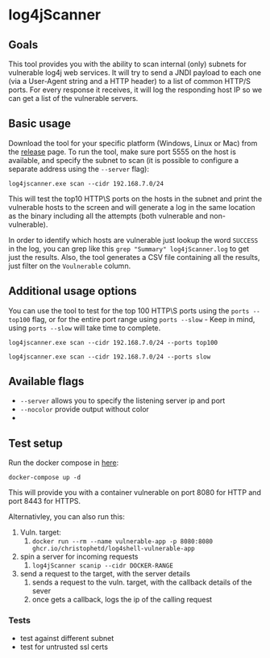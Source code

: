 # log4jScanner

## Goals

This tool provides you with the ability to scan internal (only) subnets for vulnerable log4j web services. It will try to send a JNDI payload to each one (via a User-Agent string and a HTTP header) to a list of common HTTP/S ports. 
For every response it receives, it will log the responding host IP so we can get a list of the vulnerable servers. 

## Basic usage
Download the tool for your specific platform (Windows, Linux or Mac) from the [release](https://github.com/proferosec/log4jScanner/releases/tag/latest) page.
To run the tool, make sure port 5555 on the host is available, and specify the subnet to scan (it is possible to configure a separate address using the `--server` flag):


`
log4jscanner.exe scan --cidr 192.168.7.0/24
`


This will test the top10 HTTP\S ports on the hosts in the subnet and print the vulnerable hosts to the screen and will generate a log in the same location as the binary including all the attempts (both vulnerable and non-vulnerable).

In order to identify which hosts are vulnerable just lookup the word `SUCCESS` in the log, you can grep like this `grep "Summary" log4jScanner.log` to get just the results.
Also, the tool generates a CSV file containing all the results, just filter on the `Voulnerable` column.


## Additional usage options
You can use the tool to test for the top 100 HTTP\S ports using the `ports --top100` flag, or for the entire port range using `ports --slow` - Keep in mind, using `ports --slow` will take time to complete.


```
log4jscanner.exe scan --cidr 192.168.7.0/24 --ports top100

log4jscanner.exe scan --cidr 192.168.7.0/24 --ports slow
```

## Available flags

* `--server` allows you to specify the listening server ip and port
* `--nocolor` provide output without color
* 

## Test setup
Run the docker compose in [here](https://github.com/proferosec/log4jScanner/tree/main/docker):

`docker-compose up -d`

This will provide you with a container vulnerable on port 8080 for HTTP and port 8443 for HTTPS.

Alternativley, you can also run this:
1. Vuln. target: 
   1. `docker run --rm --name vulnerable-app -p 8080:8080 ghcr.io/christophetd/log4shell-vulnerable-app`
2. spin a server for incoming requests
   1. `log4jScanner scanip --cidr DOCKER-RANGE`
3. send a request to the target, with the server details
   1. sends a request to the vuln. target, with the callback details of the sever
   2. once gets a callback, logs the ip of the calling request


### Tests
* test against different subnet
* test for untrusted ssl certs
